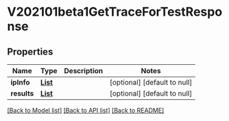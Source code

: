 # V202101beta1GetTraceForTestResponse
## Properties

Name | Type | Description | Notes
------------ | ------------- | ------------- | -------------
**ipInfo** | [**List**](v202101beta1IPInfo.md) |  | [optional] [default to null]
**results** | [**List**](v202101beta1TracerouteResult.md) |  | [optional] [default to null]

[[Back to Model list]](../README.md#documentation-for-models) [[Back to API list]](../README.md#documentation-for-api-endpoints) [[Back to README]](../README.md)

